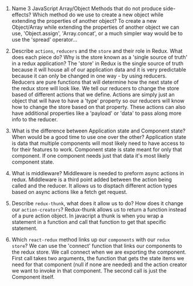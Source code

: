 1.  Name 3 JavaScript Array/Object Methods that do not produce side-effects? Which method do we use to create a new object while extending the properties of another object?
    To create a new Object/Array while extending the properties of another object we can use, 'Object.assign', 'Array.concat', or a much simpler way would be to use the 'spread' operator...

1.  Describe `actions`, `reducers` and the `store` and their role in Redux. What does each piece do? Why is the store known as a 'single source of truth' in a redux application?
    The 'store' in Redux is the single source of truth because it will house all of our application data and it is very predictable because it can only be changed in one way - by using reducers. Reducers are pure functions that will determine how the next state of the redux store will look like. We tell our reducers to change the store based of different actions that we define. Actions are simply just an object that will have to have a 'type' property so our reducers will know how to change the store based on that property. These actions can also have additional properties like a 'payload' or 'data' to pass along more info to the reducer.

1.  What is the difference between Application state and Component state? When would be a good time to use one over the other?
    Application state is data that multiple components will most likely need to have access to for their features to work. Component state is state meant for only that component. If one component needs just that data it's most likely component state.

1.  What is middleware?
    Middleware is needed to preform async actions in redux. Middleware is a third point added between the action being called and the reducer. It allows us to disptach different action types based on async actions like a fetch get request.

1.  Describe `redux-thunk`, what does it allow us to do? How does it change our `action-creators`?
    Redux-thunk allows us to return a function instead of a pure action object. In javacript a thunk is when you wrap a statement in a function and call that function to get that specific statement. 

1.  Which `react-redux` method links up our `components` with our `redux store`?
    We can use the 'connect' function that links our components to the redux store. We call connect when we are exporting the component. First call takes two arguments, the function that gets the state items we need for that component (null if none are needed) and the action creator we want to invoke in that component. The second call is just the Component itself.